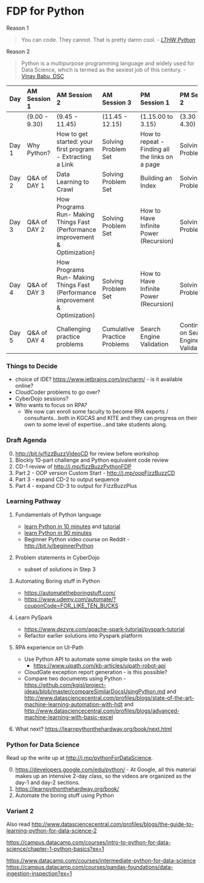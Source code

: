 # FDP for Python

Reason 1 
> You can code. They cannot. That is pretty damn cool. - _[LTHW Python](https://learnpythonthehardway.org/book/advice.html)_

Reason 2
> Python is a multipurpose programming language and widely used for Data Science, which is termed as the sexiest job of this century. - [Vinay Babu, DSC](http://www.datasciencecentral.com/profiles/blogs/learn-python-for-data-science-from-scratch)


|Day   | AM Session 1 | AM Session 2 |AM Session 3| PM Session 1 | PM Session 2 |
|:-----|:-------------|:-------------|:-----------|:----------|:----------|
|      |(9.00 - 9.30) | (9.45 - 11.45)  | (11.45 - 12.15) | (1.15.00 to 3.15) | (3.30 to 4.30)| 
|Day 1 |Why Python?| How to get started: your first program - Extracting a Link  |Solving Problem Set|   How to repeat - Finding all the links on a page | Solving Problem set
|Day 2| Q&A of DAY 1 | Data Learning to Crawl |  Solving Problem Set| Building an Index | Solving Problem Set|  |
|Day 3| Q&A of DAY 2 | How Programs Run- Making Things Fast (Performance improvement & Optimization) |  Solving Problem Set| How to Have Infinite Power (Recursion) | Solving Problem Set|  |
|Day 4| Q&A of DAY 3 | How Programs Run- Making Things Fast (Performance improvement & Optimization) |  Solving Problem Set| How to Have Infinite Power (Recursion) | Solving Problem Set|  |
|Day 5| Q&A of DAY 4 | Challenging practice problems | Cumulative Practice Problems | Search Engine Validation | Continuation on Search Engine Validation|


### Things to Decide
  - choice of IDE? https://www.jetbrains.com/pycharm/ - is it available online?
  - CloudCoder problems to go over? 
  - CyberDojo sessions? 
  - Who wants to focus on RPA? 
	  - We now can enroll some faculty to become RPA experts / consultants...both in KGCAS and KITE and they can progress on their own to some level of expertise...and take students along.

### Draft Agenda

0. http://bit.ly/fizzBuzzVideoCD for review before workshop
1. Blockly 10-part challenge and Python equivalent code review 
2. CD-1 review of http://j.mp/fizzBuzzPythonFDP 
5. Part 2 - OOP version Custom Start - http://j.mp/oopFizzBuzzCD
3. Part 3 - expand CD-2 to output sequence 
4. Part 4 - expand CD-3 to output for FizzBuzzPlus⁠⁠⁠⁠



### Learning Pathway

1. Fundamentals of Python language
	- [learn Python in 10 minutes](https://github.com/kgisl/pythonFDP/blob/master/files/learn-python.pdf) and [tutorial](https://www.stavros.io/tutorials/python/)
	- [learn Python in 90 minutes](https://github.com/kgisl/pythonFDP/blob/master/files/pythonin90minutes.pdf)
	- Beginner Python video course on Reddit - http://bit.ly/beginnerPython
2. Problem statements in CyberDojo 
	- subset of solutions in Step 3 
3. Automating Boring stuff in Python 
   - https://automatetheboringstuff.com/
   - https://www.udemy.com/automate/?couponCode=FOR_LIKE_TEN_BUCKS
4. Learn PySpark 
   - https://www.dezyre.com/apache-spark-tutorial/pyspark-tutorial 
   - Refactor earlier solutions into Pyspark platform 
5. RPA experience on UI-Path 
   - Use Python API to automate some simple tasks on the web
	   - https://www.uipath.com/kb-articles/uipath-robot-api 
   - CloudGate exception report generation - is this possible? 
   - Compare two documents using Python - https://github.com/kgisl/project-ideas/blob/master/compareSimilarDocsUsingPython.md and http://www.datasciencecentral.com/profiles/blogs/state-of-the-art-machine-learning-automation-with-hdt and http://www.datasciencecentral.com/profiles/blogs/advanced-machine-learning-with-basic-excel

6. What next?  https://learnpythonthehardway.org/book/next.html


### Python for Data Science 

Read up the write up at http://j.mp/pythonForDataScience. 

0. https://developers.google.com/edu/python/ - At Google, all this material makes up an intensive 2-day class, so the videos are organized as the day-1 and day-2 sections.
1. https://learnpythonthehardway.org/book/ 
2. Automate the boring stuff using Python

### Variant 2 
Also read http://www.datasciencecentral.com/profiles/blogs/the-guide-to-learning-python-for-data-science-2 

https://campus.datacamp.com/courses/intro-to-python-for-data-science/chapter-1-python-basics?ex=1

https://www.datacamp.com/courses/intermediate-python-for-data-science
https://campus.datacamp.com/courses/pandas-foundations/data-ingestion-inspection?ex=1

